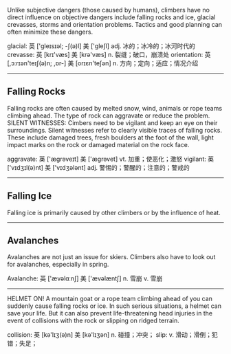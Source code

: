   Unlike subjective dangers (those caused by humans), climbers have no direct influence on objective dangers include falling rocks and ice, glacial crevasses, storms and orientation problems. Tactics and good planning can often minimize these dangers.

glacial: 英 ['gleɪsɪəl; -ʃ(ə)l] 美 ['ɡleʃl] adj. 冰的；冰冷的；冰河时代的
crevasse: 英 [krɪ'væs] 美 [krə'væs] n. 裂缝；破口，崩溃处
orientation: 英 [,ɔːrɪən'teɪʃ(ə)n; ,ɒr-] 美 [orɪɛn'teʃən] n. 方向；定向；适应；情况介绍

----

Falling Rocks
----
  Falling rocks are often caused by melted snow, wind, animals or rope teams climbing ahead. The type of rock can aggravate or reduce the problem.
  SILENT WITNESSES: Cimbers need to be vigilant and keep an eye on their surroundings. Silent witnesses refer to clearly visible traces of falling rocks. These include damaged trees, fresh boulders at the foot of the wall, light impact marks on the rock or damaged material on the rock face.
  
aggravate: 英 ['ægrəveɪt]  美 ['æɡrəvet] vt. 加重；使恶化；激怒
vigilant: 英 ['vɪdʒɪl(ə)nt]  美 ['vɪdʒələnt] adj. 警惕的；警醒的；注意的；警戒的

----

Falling Ice
----
  Falling ice is primarily caused by other climbers or by the influence of heat.
  
----

Avalanches
----
  Avalanches are not just an issue for skiers. Climbers also have to look out for avalanches, especially in spring.
  
  Avalanche: 英 ['ævəlɑːnʃ]  美 ['ævəlæntʃ] n. 雪崩 v. 雪崩
  
----

HELMET ON! A mountain goat or a rope team climbing ahead of you can suddenly cause falling rocks or ice. In such serious situations, a helmet can save your life. But it can also prevent life-threatening head injuries in the event of collisions with the rock or slipping on ridged terrain.

collision: 英 [kə'lɪʒ(ə)n]  美 [kə'lɪʒən] n. 碰撞；冲突；
slip: v. 滑动；滑倒；犯错；失足；
